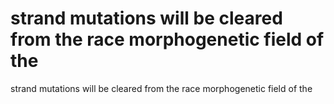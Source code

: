# strand mutations will be cleared from the race morphogenetic field of the

strand mutations will be cleared from the race morphogenetic field of the